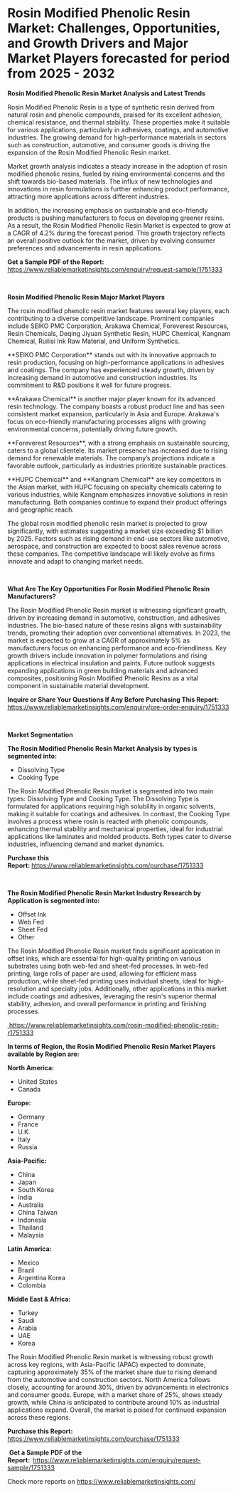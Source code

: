 <p><h1>Rosin Modified Phenolic Resin Market: Challenges, Opportunities, and Growth Drivers and Major Market Players forecasted for period from 2025 - 2032</h1></p><p><strong>Rosin Modified Phenolic Resin Market Analysis and Latest Trends</strong></p>
<p><p>Rosin Modified Phenolic Resin is a type of synthetic resin derived from natural rosin and phenolic compounds, praised for its excellent adhesion, chemical resistance, and thermal stability. These properties make it suitable for various applications, particularly in adhesives, coatings, and automotive industries. The growing demand for high-performance materials in sectors such as construction, automotive, and consumer goods is driving the expansion of the Rosin Modified Phenolic Resin market.</p><p>Market growth analysis indicates a steady increase in the adoption of rosin modified phenolic resins, fueled by rising environmental concerns and the shift towards bio-based materials. The influx of new technologies and innovations in resin formulations is further enhancing product performance, attracting more applications across different industries. </p><p>In addition, the increasing emphasis on sustainable and eco-friendly products is pushing manufacturers to focus on developing greener resins. As a result, the Rosin Modified Phenolic Resin Market is expected to grow at a CAGR of 4.2% during the forecast period. This growth trajectory reflects an overall positive outlook for the market, driven by evolving consumer preferences and advancements in resin applications.</p></p>
<p><strong>Get a Sample PDF of the Report:&nbsp;</strong> <a href="https://www.reliablemarketinsights.com/enquiry/request-sample/1751333?utm_campaign=2642&utm_medium=2&utm_source=Github&utm_content=ia&utm_term=01042025&utm_id=rosin-modified-phenolic-resin">https://www.reliablemarketinsights.com/enquiry/request-sample/1751333</a></p>
<p>&nbsp;</p>
<p><strong>Rosin Modified Phenolic Resin Major Market Players</strong></p>
<p><p>The rosin modified phenolic resin market features several key players, each contributing to a diverse competitive landscape. Prominent companies include SEIKO PMC Corporation, Arakawa Chemical, Foreverest Resources, Resin Chemicals, Deqing Jiyuan Synthetic Resin, HUPC Chemical, Kangnam Chemical, Ruilisi Ink Raw Material, and Uniform Synthetics.</p><p>**SEIKO PMC Corporation** stands out with its innovative approach to resin production, focusing on high-performance applications in adhesives and coatings. The company has experienced steady growth, driven by increasing demand in automotive and construction industries. Its commitment to R&D positions it well for future progress.</p><p>**Arakawa Chemical** is another major player known for its advanced resin technology. The company boasts a robust product line and has seen consistent market expansion, particularly in Asia and Europe. Arakawa's focus on eco-friendly manufacturing processes aligns with growing environmental concerns, potentially driving future growth.</p><p>**Foreverest Resources**, with a strong emphasis on sustainable sourcing, caters to a global clientele. Its market presence has increased due to rising demand for renewable materials. The company’s projections indicate a favorable outlook, particularly as industries prioritize sustainable practices.</p><p>**HUPC Chemical** and **Kangnam Chemical** are key competitors in the Asian market, with HUPC focusing on specialty chemicals catering to various industries, while Kangnam emphasizes innovative solutions in resin manufacturing. Both companies continue to expand their product offerings and geographic reach.</p><p>The global rosin modified phenolic resin market is projected to grow significantly, with estimates suggesting a market size exceeding $1 billion by 2025. Factors such as rising demand in end-use sectors like automotive, aerospace, and construction are expected to boost sales revenue across these companies. The competitive landscape will likely evolve as firms innovate and adapt to changing market needs.</p></p>
<p>&nbsp;</p>
<p><strong>What Are The Key Opportunities For Rosin Modified Phenolic Resin Manufacturers?</strong></p>
<p><p>The Rosin Modified Phenolic Resin market is witnessing significant growth, driven by increasing demand in automotive, construction, and adhesives industries. The bio-based nature of these resins aligns with sustainability trends, promoting their adoption over conventional alternatives. In 2023, the market is expected to grow at a CAGR of approximately 5% as manufacturers focus on enhancing performance and eco-friendliness. Key growth drivers include innovation in polymer formulations and rising applications in electrical insulation and paints. Future outlook suggests expanding applications in green building materials and advanced composites, positioning Rosin Modified Phenolic Resins as a vital component in sustainable material development.</p></p>
<p><strong>Inquire or Share Your Questions If Any Before Purchasing This Report:</strong> <a href="https://www.reliablemarketinsights.com/enquiry/pre-order-enquiry/1751333?utm_campaign=2642&utm_medium=2&utm_source=Github&utm_content=ia&utm_term=01042025&utm_id=rosin-modified-phenolic-resin">https://www.reliablemarketinsights.com/enquiry/pre-order-enquiry/1751333</a></p>
<p>&nbsp;</p>
<p><strong>Market Segmentation</strong></p>
<p><strong>The Rosin Modified Phenolic Resin Market Analysis by types is segmented into:</strong></p>
<p><ul><li>Dissolving Type</li><li>Cooking Type</li></ul></p>
<p><p>The Rosin Modified Phenolic Resin market is segmented into two main types: Dissolving Type and Cooking Type. The Dissolving Type is formulated for applications requiring high solubility in organic solvents, making it suitable for coatings and adhesives. In contrast, the Cooking Type involves a process where rosin is reacted with phenolic compounds, enhancing thermal stability and mechanical properties, ideal for industrial applications like laminates and molded products. Both types cater to diverse industries, influencing demand and market dynamics.</p></p>
<p><strong>Purchase this Report:&nbsp;</strong><a href="https://www.reliablemarketinsights.com/purchase/1751333?utm_campaign=2642&utm_medium=2&utm_source=Github&utm_content=ia&utm_term=01042025&utm_id=rosin-modified-phenolic-resin">https://www.reliablemarketinsights.com/purchase/1751333</a></p>
<p>&nbsp;</p>
<p><strong>The Rosin Modified Phenolic Resin Market Industry Research by Application is segmented into:</strong></p>
<p><ul><li>Offset Ink</li><li>Web Fed</li><li>Sheet Fed</li><li>Other</li></ul></p>
<p><p>The Rosin Modified Phenolic Resin market finds significant application in offset inks, which are essential for high-quality printing on various substrates using both web-fed and sheet-fed processes. In web-fed printing, large rolls of paper are used, allowing for efficient mass production, while sheet-fed printing uses individual sheets, ideal for high-resolution and specialty jobs. Additionally, other applications in this market include coatings and adhesives, leveraging the resin's superior thermal stability, adhesion, and overall performance in printing and finishing processes.</p></p>
<p><a href="https://www.reliablemarketinsights.com/rosin-modified-phenolic-resin-r1751333?utm_campaign=2642&utm_medium=2&utm_source=Github&utm_content=ia&utm_term=01042025&utm_id=rosin-modified-phenolic-resin">&nbsp;https://www.reliablemarketinsights.com/rosin-modified-phenolic-resin-r1751333</a></p>
<p><strong>In terms of Region, the Rosin Modified Phenolic Resin Market Players available by Region are:</strong></p>
<p>
    <p> <strong> North America: </strong>
        <ul>
            <li>United States</li>
            <li>Canada</li>
        </ul>
        </p> 
    <p> <strong> Europe: </strong>
        <ul>
            <li>Germany</li>
            <li>France</li>
            <li>U.K.</li>
            <li>Italy</li>
            <li>Russia</li>
        </ul>
        </p> 
    <p> <strong> Asia-Pacific: </strong>
        <ul>
            <li>China</li>
            <li>Japan</li>
            <li>South Korea</li>
            <li>India</li>
            <li>Australia</li>
            <li>China Taiwan</li>
            <li>Indonesia</li>
            <li>Thailand</li>
            <li>Malaysia</li>
        </ul>
        </p> 
    <p> <strong> Latin America: </strong>
        <ul>
            <li>Mexico</li>
            <li>Brazil</li>
            <li>Argentina Korea</li>
            <li>Colombia</li>
        </ul>
        </p> 
    <p> <strong> Middle East & Africa: </strong>
        <ul>
            <li>Turkey</li>
            <li>Saudi</li>
            <li>Arabia</li>
            <li>UAE</li>
            <li>Korea</li>
        </ul>
    </p>
    </p>
<p><p>The Rosin Modified Phenolic Resin market is witnessing robust growth across key regions, with Asia-Pacific (APAC) expected to dominate, capturing approximately 35% of the market share due to rising demand from the automotive and construction sectors. North America follows closely, accounting for around 30%, driven by advancements in electronics and consumer goods. Europe, with a market share of 25%, shows steady growth, while China is anticipated to contribute around 10% as industrial applications expand. Overall, the market is poised for continued expansion across these regions.</p></p>
<p><strong>Purchase this Report: </strong><a href="https://www.reliablemarketinsights.com/purchase/1751333?utm_campaign=2642&utm_medium=2&utm_source=Github&utm_content=ia&utm_term=01042025&utm_id=rosin-modified-phenolic-resin">https://www.reliablemarketinsights.com/purchase/1751333</a></p>
<p>&nbsp;<strong>Get a Sample PDF of the Report:&nbsp;&nbsp;</strong><a href="https://www.reliablemarketinsights.com/enquiry/request-sample/1751333?utm_campaign=2642&utm_medium=2&utm_source=Github&utm_content=ia&utm_term=01042025&utm_id=rosin-modified-phenolic-resin">https://www.reliablemarketinsights.com/enquiry/request-sample/1751333</a></p>
<p><strong></strong></p>
<p>Check more reports on <a href="https://www.reliablemarketinsights.com/?utm_campaign=2642&utm_medium=2&utm_source=Github&utm_content=ia&utm_term=01042025&utm_id=rosin-modified-phenolic-resin">https://www.reliablemarketinsights.com/</a></p>